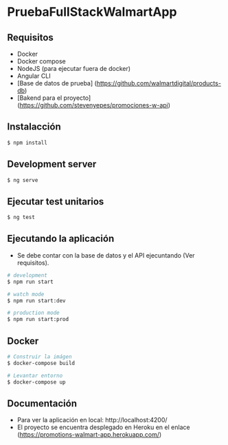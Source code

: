 # PruebaFullStackWalmartApp

## Requisitos
 - Docker
 - Docker compose
 - NodeJS (para ejecutar fuera de docker)
 - Angular CLI
 - [Base de datos de prueba] (https://github.com/walmartdigital/products-db)
 - [Bakend para el proyecto] (https://github.com/stevenyepes/promociones-w-api)


## Instalacción

```bash
$ npm install
```

## Development server
```bash
$ ng serve
```
## Ejecutar test unitarios

```bash
$ ng test
```

## Ejecutando la aplicación
- Se debe contar con la base de datos y el API ejecuntando (Ver requisitos).

```bash
# development
$ npm run start

# watch mode
$ npm run start:dev

# production mode
$ npm run start:prod
```

## Docker

```bash
# Construir la imágen
$ docker-compose build

# Levantar entorno
$ docker-compose up
```

## Documentación

- Para ver la aplicación en local: http://localhost:4200/
- El proyecto se encuentra desplegado en Heroku en el enlace (https://promotions-walmart-app.herokuapp.com/)
